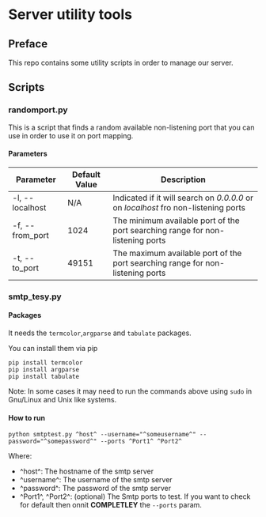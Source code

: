 # Server utility tools

## Preface
This repo contains some utility scripts in order to manage our server.

## Scripts

### randomport.py
This is a script that finds a random available non-listening port that you can use in order to use it on port mapping.

#### Parameters

Parameter | Default Value | Description
--- | --- | ---
-l, --localhost | N/A | Indicated if it will search on *0.0.0.0* or on *localhost* fro non-listening ports
-f, --from_port | 1024 | The minimum available port of the port searching range for non-listening ports
-t, --to_port | 49151 | The maximum available port of the port searching range for non-listening ports

### smtp_tesy.py

#### Packages
It needs the `termcolor`,`argparse` and `tabulate` packages.

You can install them via pip

```
pip install termcolor
pip install argparse
pip install tabulate
```

Note:
In some cases it may need to run the commands above using `sudo` in Gnu/Linux and Unix like systems.

#### How to run

```
python smtptest.py ^host^ --username="^someusername^" --password="^somepassword^" --ports ^Port1^ ^Port2^
```

Where:

* ^host^: The hostname of the smtp server
* ^username^: The username of the smtp server
* ^password^: The password of the smtp server
* ^Port1^, ^Port2^: (optional) The Smtp ports to test. If you want to check for default then onnit **COMPLETLEY** the `--ports` param.

